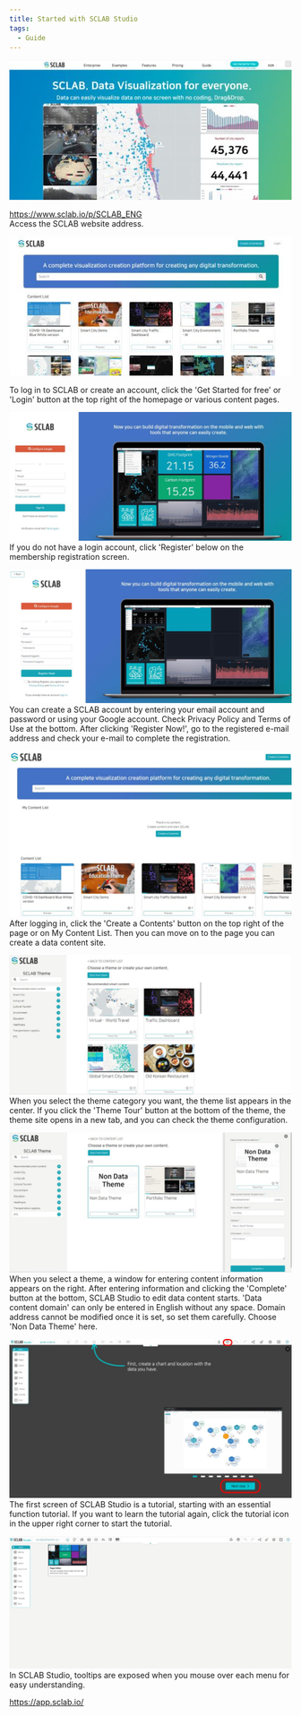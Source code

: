 ```yaml
---
title: Started with SCLAB Studio
tags:
  - Guide
---
```


![Intro](./1.jpg)

https://www.sclab.io/p/SCLAB_ENG<br/>
Access the SCLAB website address.

![Content](./2.jpg)

To log in to SCLAB or create an account, click the 'Get Started for free' or 'Login' button at the top right of the homepage or various content pages.

![Login](./3.jpg)
If you do not have a login account, click 'Register' below on the membership registration screen.

![Join](./4.jpg)
You can create a SCLAB account by entering your email account and password or using your Google account. Check Privacy Policy and Terms of Use at the bottom. After clicking 'Register Now!', go to the registered e-mail address and check your e-mail to complete the registration.

![Content List](./5.jpg)
After logging in, click the 'Create a Contents' button on the top right of the page or on My Content List. Then you can move on to the page you can create a data content site.

![Create Content](./6.jpg)
When you select the theme category you want, the theme list appears in the center. If you click the 'Theme Tour' button at the bottom of the theme, the theme site opens in a new tab, and you can check the theme configuration.

![Create Content Info](./7.jpg)
When you select a theme, a window for entering content information appears on the right. After entering information and clicking the 'Complete' button at the bottom, SCLAB Studio to edit data content starts. 'Data content domain' can only be entered in English without any space. Domain address cannot be modified once it is set, so set them carefully. Choose 'Non Data Theme' here.

![Tutorial](./8.jpg)
The first screen of SCLAB Studio is a tutorial, starting with an essential function tutorial.
If you want to learn the tutorial again, click the tutorial icon in the upper right corner to start the tutorial.

![Start](./9.jpg)
In SCLAB Studio, tooltips are exposed when you mouse over each menu for easy understanding.

https://app.sclab.io/<br/>
